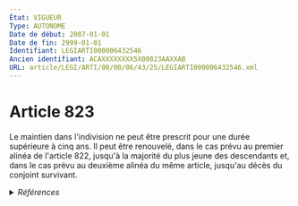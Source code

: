 ```yaml
---
État: VIGUEUR
Type: AUTONOME
Date de début: 2007-01-01
Date de fin: 2999-01-01
Identifiant: LEGIARTI000006432546
Ancien identifiant: ACAXXXXXXXX5X00823AAXXAB
URL: article/LEGI/ARTI/00/00/06/43/25/LEGIARTI000006432546.xml
---
```


<h1>Article 823</h1>

Le maintien dans l'indivision ne peut être prescrit pour une durée supérieure à
cinq ans. Il peut être renouvelé, dans le cas prévu au premier alinéa de
l'article 822, jusqu'à la majorité du plus jeune des descendants et, dans le cas
prévu au deuxième alinéa du même article, jusqu'au décès du conjoint survivant.


<details>
  <summary><em>Références</em></summary>

  <h2>Articles faisant référence à l'article</h2>
  
  <ul>
    <li>
      <a href="https://legal.tricoteuses.fr//redirection/LEGIARTI000006432538?vers=git&vers=legifrance">Code civil - article 822 AUTONOME VIGUEUR, en vigueur depuis le 2007-01-01</a> CITATION cible
    </li>
    <li>
      <a href="https://legal.tricoteuses.fr//redirection/LEGIARTI000006284837?vers=git&vers=legifrance">LOI n° 2006-728 du 23 juin 2006 portant réforme des successions et des libéralités - article 3 ENTIEREMENT_MODIF</a> MODIFICATION cible
    </li>
    <li>
      <a href="https://legal.tricoteuses.fr//redirection/LEGIARTI000006284838?vers=git&vers=legifrance">LOI n° 2006-728 du 23 juin 2006 portant réforme des successions et des libéralités - article 4 ENTIEREMENT_MODIF</a> MODIFICATION cible
    </li>
    <li>
      <a href="https://legal.tricoteuses.fr//redirection/LEGIARTI000006432537?vers=git&vers=legifrance">Code civil - article 822 AUTONOME MODIFIE, en vigueur du 1939-06-19 au 2007-01-01</a> CITATION cible
    </li>
  </ul>
  
  <h2>Références faites par l'article</h2>
  
  <ul>
    <li>
      CODIFICATION source Loi 1803-04-19
    </li>
    <li>
      2006-06-23 MODIFICATION source <a href="https://legal.tricoteuses.fr//redirection/LEGIARTI000006284837?vers=git&vers=legifrance">LOI n° 2006-728 du 23 juin 2006 portant réforme des successions et des libéralités - article 3 ENTIEREMENT_MODIF</a>
    </li>
    <li>
      2006-06-23 MODIFICATION source <a href="https://legal.tricoteuses.fr//redirection/LEGIARTI000006284838?vers=git&vers=legifrance">LOI n° 2006-728 du 23 juin 2006 portant réforme des successions et des libéralités - article 4 ENTIEREMENT_MODIF</a>
    </li>
    <li>
      2999-01-01 CITATION source <a href="https://legal.tricoteuses.fr//redirection/LEGIARTI000006432537?vers=git&vers=legifrance">Code civil - article 822 AUTONOME MODIFIE, en vigueur du 1939-06-19 au 2007-01-01</a>
    </li>
    <li>
      2999-01-01 CITATION cible <a href="https://legal.tricoteuses.fr//redirection/LEGIARTI000006404247?vers=git&vers=legifrance">Code de procédure civile - article 966 AUTONOME ABROGE, en vigueur du 1807-01-01 au 2007-12-22</a>
    </li>
    <li>
      2999-01-01 CITATION cible <a href="https://legal.tricoteuses.fr//redirection/LEGIARTI000006404250?vers=git&vers=legifrance">Code de procédure civile - article 969 AUTONOME ABROGE, en vigueur du 1841-06-02 au 2007-12-22</a>
    </li>
  </ul>
</details>
